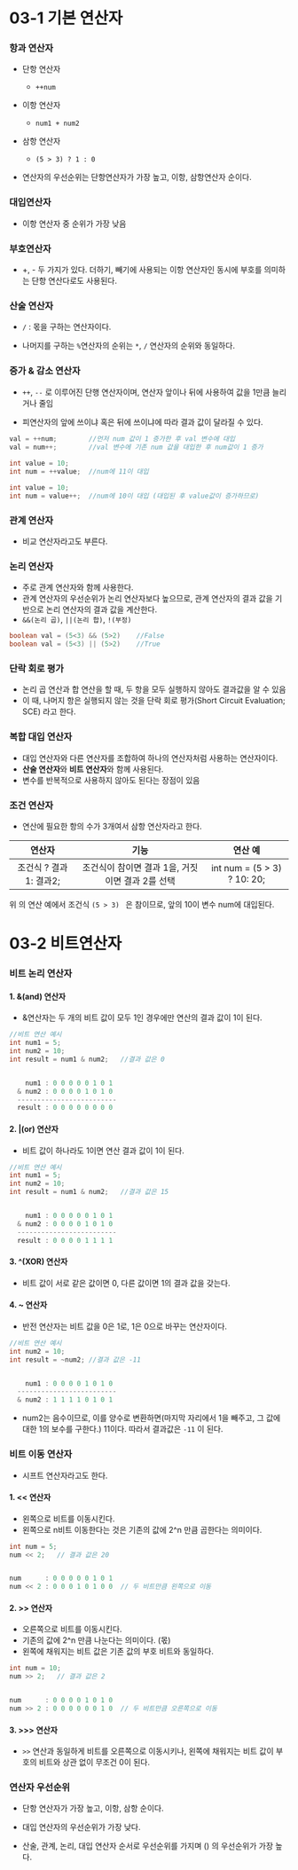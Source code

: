 # 03-1 기본 연산자



### 항과 연산자

- 단항 연산자
  - `++num`
- 이항 연산자
  - `num1 + num2`

- 삼항 연산자
  - `(5 > 3) ? 1 : 0`

- 연산자의 우선순위는 단항연산자가 가장 높고, 이항, 삼항연산자 순이다.



### 대입연산자

- 이항 연산자 중 순위가 가장 낮음



### 부호연산자

- +, - 두 가지가 있다. 더하기, 빼기에 사용되는 이항 연산자인 동시에 부호를 의미하는 단항 연산다로도 사용된다.



### 산술 연산자

- `/` : 몫을 구하는 연산자이다.

- 나머지를 구하는 `%`연산자의 순위는 `*`, `/` 연산자의 순위와 동일하다.



### 증가 & 감소 연산자

- `++`, `--` 로 이루어진 단행 연산자이며, 연산자 앞이나 뒤에 사용하여 값을 1만큼 늘리거나 줄임

- 피연산자의 앞에 쓰이냐 혹은 뒤에 쓰이냐에 따라 결과 값이 달라질 수 있다.

```java
val = ++num;		//먼저 num 값이 1 증가한 후 val 변수에 대입
val = num++;		//val 변수에 기존 num 값을 대입한 후 num값이 1 증가
    
int value = 10;
int num = ++value;	//num에 11이 대입

int value = 10;
int num = value++;	//num에 10이 대입 (대입된 후 value값이 증가하므로)
```



### 관계 연산자

- 비교 연산자라고도 부른다.



### 논리 연산자

- 주로 관계 연산자와 함께 사용한다.
- 관계 연산자의 우선순위가 논리 연산자보다 높으므로, 관계 연산자의 결과 값을 기반으로 논리 연산자의 결과 값을 계산한다.
- `&&(논리 곱)`, `||(논리 합)`, `!(부정)` 

```java
boolean val = (5<3) && (5>2)	//False
boolean val = (5<3) || (5>2)	//True
```



### 단락 회로 평가

- 논리 곱 연산과 합 연산을 할 때, 두 항을 모두 실행하지 않아도 결과값을 알 수 있음
- 이 때, 나머지 항은 실행되지 않는 것을 단락 회로 평가(Short Circuit Evaluation; SCE) 라고 한다.



### 복합 대입 연산자

- 대입 연산자와 다른 연산자를 조합하여 하나의 연산자처럼 사용하는 연산자이다.
- **산술 연산자**와 **비트 연산자**와 함께 사용된다.
- 변수를 반복적으로 사용하지 않아도 된다는 장점이 있음



### 조건 연산자

- 연산에 필요한 항의 수가 3개여서 삼항 연산자라고 한다.

|         연산자          |                       기능                       |           연산 예           |
| :---------------------: | :----------------------------------------------: | :-------------------------: |
| 조건식 ? 결과 1: 결과2; | 조건식이 참이면 결과 1을, 거짓이면 결과 2를 선택 | int num = (5 > 3) ? 10: 20; |

 

위 의 연산 예에서 조건식 `(5 > 3) ` 은 참이므로, 앞의 10이 변수 num에 대입된다.





# 03-2 비트연산자



### 비트 논리 연산자

#### 1. &(and) 연산자

- &연산자는 두 개의 비트 값이 모두 1인 경우에만 연산의 결과 값이 1이 된다.

```java
//비트 연산 예시
int num1 = 5;
int num2 = 10;
int result = num1 & num2;	//결과 값은 0


	num1 : 0 0 0 0 0 1 0 1
  & num2 : 0 0 0 0 1 0 1 0
  -------------------------
  result : 0 0 0 0 0 0 0 0 
```



#### 2. |(or) 연산자

- 비트 값이 하나라도 1이면 연산 결과 값이 1이 된다.

```java
//비트 연산 예시
int num1 = 5;
int num2 = 10;
int result = num1 & num2;	//결과 값은 15


	num1 : 0 0 0 0 0 1 0 1
  & num2 : 0 0 0 0 1 0 1 0
  -------------------------
  result : 0 0 0 0 1 1 1 1 
```





#### 3. ^(XOR) 연산자

- 비트 값이 서로 같은 값이면 0, 다른 값이면 1의 결과 값을 갖는다.



#### 4. ~ 연산자

- 반전 연산자는 비트 값을 0은 1로, 1은 0으로 바꾸는 연산자이다.

```java
//비트 연산 예시
int num2 = 10;
int result = ~num2;	//결과 값은 -11


	num1 : 0 0 0 0 1 0 1 0
  -------------------------
  & num2 : 1 1 1 1 0 1 0 1
```

- num2는 음수이므로, 이를 양수로 변환하면(마지막 자리에서 1을 빼주고, 그 값에 대한 1의 보수를 구한다.) 11이다. 따라서 결과값은 `-11` 이 된다.





### 비트 이동 연산자

- 시프트 연산자라고도 한다. 



#### 1. << 연산자

- 왼쪽으로 비트를 이동시킨다.
- 왼쪽으로 n비트 이동한다는 것은 기존의 값에 2^n 만큼 곱한다는 의미이다.

```java
int num = 5;
num << 2;	// 결과 값은 20


num		 : 0 0 0 0 0 1 0 1
num << 2 : 0 0 0 1 0 1 0 0	// 두 비트만큼 왼쪽으로 이동
```



#### 2. >> 연산자

- 오른쪽으로 비트를 이동시킨다.
- 기존의 값에 2^n 만큼 나눈다는 의미이다. (몫)
- 왼쪽에 채워지는 비트 값은 기존 값의 부호 비트와 동일하다.

```java
int num = 10;
num >> 2;	// 결과 값은 2


num		 : 0 0 0 0 1 0 1 0
num >> 2 : 0 0 0 0 0 0 1 0	// 두 비트만큼 오른쪽으로 이동
```



#### 3. >>> 연산자

- `>>` 연산과 동일하게 비트를 오른쪽으로 이동시키나, 왼쪽에 채워지는 비트 값이 부호의 비트와 상관 없이 무조건 0이 된다.



### 연산자 우선순위

- 단항 연산자가 가장 높고, 이항, 삼항 순이다.

- 대입 연산자의 우선순위가 가장 낮다.

- 산술, 관계, 논리, 대입 연산자 순서로 우선순위를 가지며 () 의 우선순위가 가장 높다.



